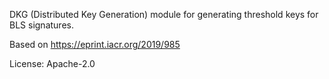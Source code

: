 DKG (Distributed Key Generation) module for generating threshold keys for BLS signatures.

Based on https://eprint.iacr.org/2019/985


License: Apache-2.0

